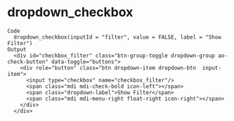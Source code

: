 # dropdown_checkbox

    Code
      dropdown_checkbox(inputId = "filter", value = FALSE, label = "Show Filter")
    Output
      <div id="checkbox_filter" class="btn-group-toggle dropdown-group ao-check-button" data-toggle="buttons">
        <div role="button" class="btn dropdown-item dropdown-btn  input-item">
          <input type="checkbox" name="checkbox_filter"/>
          <span class="mdi mdi-check-bold icon-left"></span>
          <span class="dropdown-label">Show Filter</span>
          <span class="mdi mdi-menu-right float-right icon-right"></span>
        </div>
      </div>

